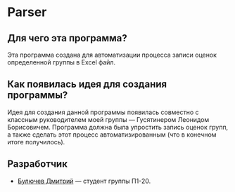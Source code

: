 # Parser
## Для чего эта программа?
Эта программа создана для автоматизации процесса записи оценок определенной группы в Excel файл.
## Как появилась идея для создания программы?
Идея для создания данной программы появилась совместно с классным руководителем моей группы — Гусятинером Леонидом Борисовичем.
Программа должна была упростить запись оценок групп, а также сделать этот процесс автоматизированным (что в конечном итоге получилось).  

## Разработчик
* [Булючев Дмитрий](https://ies.unitech-mo.ru/user?userid=30567) — студент группы П1-20.

